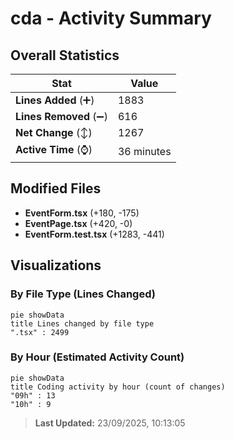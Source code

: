 # cda - Activity Summary 

## Overall Statistics

| Stat                   | Value                                                             |
| ---------------------- | ----------------------------------------------------------------- |
| **Lines Added** (➕)   | 1883                                          |
| **Lines Removed** (➖) | 616                                        |
| **Net Change** (↕)    | 1267                |
| **Active Time** (⌚)   | 36 minutes |


## Modified Files
- **EventForm.tsx** (+180, -175)
- **EventPage.tsx** (+420, -0)
- **EventForm.test.tsx** (+1283, -441)

## Visualizations

### By File Type (Lines Changed)

```mermaid
pie showData
title Lines changed by file type
".tsx" : 2499
```

### By Hour (Estimated Activity Count)

```mermaid
pie showData
title Coding activity by hour (count of changes)
"09h" : 13
"10h" : 9
```


> **Last Updated:** 23/09/2025, 10:13:05